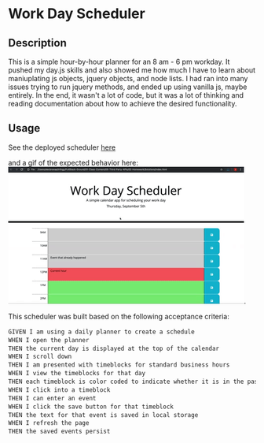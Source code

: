 # Work Day Scheduler

## Description

This is a simple hour-by-hour planner for an 8 am - 6 pm workday. It pushed my day.js skills and also showed me how much I have to learn about maniuplating js objects, jquery objects, and node lists. I had ran into many issues trying to run jquery methods, and ended up using vanilla js, maybe entirely. In the end, it wasn't a lot of code, but it was a lot of thinking and reading documentation about how to achieve the desired functionality.

## Usage

See the deployed scheduler [here](https://rhubarb414.github.io/workday-scheduler/)

and a gif of the expected behavior here: ![updating an event on the scheduler and showing a general overview](./assets/05-third-party-apis-homework-demo.gif).

This scheduler was built based on the following acceptance criteria:

```md
GIVEN I am using a daily planner to create a schedule
WHEN I open the planner
THEN the current day is displayed at the top of the calendar
WHEN I scroll down
THEN I am presented with timeblocks for standard business hours
WHEN I view the timeblocks for that day
THEN each timeblock is color coded to indicate whether it is in the past, present, or future
WHEN I click into a timeblock
THEN I can enter an event
WHEN I click the save button for that timeblock
THEN the text for that event is saved in local storage
WHEN I refresh the page
THEN the saved events persist
```

